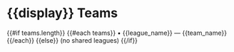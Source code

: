 # {{display}} Teams

{{#if teams.length}}
{{#each teams}}
• {{league_name}} — {{team_name}}
{{/each}}
{{else}}
(no shared leagues)
{{/if}}
